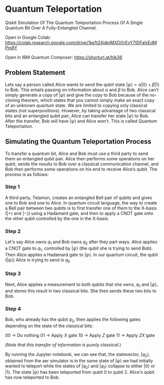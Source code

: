 # Quantum Teleportation
Qiskit Simulation Of The Quantum Teleportation Process Of A Single Quantum Bit Over A Fully-Entangled Channel.

Open in Google Colab: https://colab.research.google.com/drive/1ke1t24idpjMXDOrEvY7IDFalxEdMPm8Y

Open in IBM Quantum Composer: https://shorturl.at/hik36

## Problem Statement
Lets say a person called Alice wants to send the qubit state
$\vert\psi\rangle = \alpha\vert0\rangle + \beta\vert1\rangle$ to Bob. This entails passing on information about $\alpha$ and $\beta$ to Bob.
Alice can't simply generate a copy of $\vert\psi\rangle$ and give the copy to Bob because of the no-cloning theorem, which states that you cannot simply make an exact copy of an unknown quantum state. We are limited to copying only classical states (not superpositions).
However, by taking advantage of two classical bits and an entangled qubit pair, Alice can transfer her state $\vert\psi\rangle$ to Bob. After the transfer, Bob will have $\vert\psi\rangle$ and Alice won't. This is called Quantum Teleportation.

## Simulating the Quantum Teleportation Process
To transfer a quantum bit, Alice and Bob must use a third party to send them an entangled qubit pair. Alice then performs some operations on her qubit, sends the results to Bob over a classical communication channel, and Bob then performs some operations on his end to receive Alice’s qubit. The process is as follows:

### Step 1
A third party, Telamon, creates an entangled Bell pair of qubits and gives one to Bob and one to Alice. In quantum circuit language, the way to create a Bell pair between two qubits is to first transfer one of them to the X-basis ($|+\rangle$ and $|-\rangle$) using a Hadamard gate, and then to apply a CNOT gate onto the other qubit controlled by the one in the X-basis. 

### Step 2 

Let's say Alice owns $q_1$ and Bob owns $q_2$ after they part ways.
Alice applies a CNOT gate to $q_1$, controlled by $\vert\psi\rangle$ (the qubit she is trying to send Bob). Then Alice applies a Hadamard gate to $|\psi\rangle$. In our quantum circuit, the qubit ($|\psi\rangle$) Alice is trying to send is $q_0$

### Step 3

Next, Alice applies a measurement to both qubits that she owns, $q_1$ and $\vert\psi\rangle$, and stores this result in two classical bits. She then sends these two bits to Bob.

### Step 4

Bob, who already has the qubit $q_2$, then applies the following gates depending on the state of the classical bits:

00 $\rightarrow$ Do nothing
01 $\rightarrow$ Apply $X$ gate
10 $\rightarrow$ Apply $Z$ gate
11 $\rightarrow$ Apply $ZX$ gate

(*Note that this transfer of information is purely classical*.)

By running the Jupyter notebook, we can see that, the statevector, $|q_2\rangle$, obtained from the aer simulator is in the same state of $|\psi\rangle$ we had initially wanted to teleport while the states of $|q_0\rangle$ and $|q_1\rangle$ collapse to either $|0\rangle$ or $|1\rangle$. The state $|\psi\rangle$ has been teleported from qubit 0 to qubit 2. Alice's qubit has now teleported to Bob.
